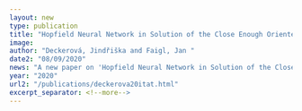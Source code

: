 ```yaml
---
layout: new
type: publication
title: "Hopfield Neural Network in Solution of the Close Enough Orienteering Problem"
image: 
author: "Deckerová, Jindřiška and Faigl, Jan "
date2: "08/09/2020"
news: "A new paper on 'Hopfield Neural Network in Solution of the Close Enough Orienteering Problem' is out!"
year: "2020"
url2: "/publications/deckerova20itat.html"
excerpt_separator: <!--more-->
---
```

